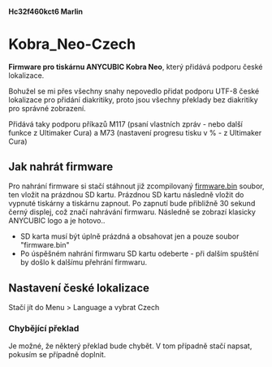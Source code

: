 #### Hc32f460kct6 Marlin

# Kobra_Neo-Czech
**Firmware pro tiskárnu ANYCUBIC Kobra Neo**, který přidává podporu české lokalizace.

Bohužel se mi přes všechny snahy nepovedlo přidat podporu UTF-8 české lokalizace pro přidání diakritiky, proto jsou všechny překlady bez diakritiky pro správné zobrazení.

Přidává taky podporu příkazů M117 (psaní vlastních zpráv - nebo další funkce z Ultimaker Cura) a M73 (nastavení progresu tisku v % - z Ultimaker Cura)

## Jak nahrát firmware
Pro nahrání firmware si stačí stáhnout již zcompilovaný [firmware.bin](https://github.com/Kuba1842/Kobra_Neo/releases) soubor, ten vložit na prázdnou SD kartu.
Prázdnou SD kartu následně vložit do vypnuté tiskárny a tiskárnu zapnout. Po zapnutí bude přibližně 30 sekund černý displej, což značí nahrávání firmwaru.
Následně se zobrazí klasicky ANYCUBIC logo a je hotovo..

- SD karta musí být úplně prázdná a obsahovat jen a pouze soubor "firmware.bin"
- Po úspěšném nahrání firmwaru SD kartu odeberte - při dalším spuštění by došlo k dalšímu přehrání firmwaru.

## Nastavení české lokalizace
Stačí jít do Menu > Language a vybrat Czech

### Chybějící překlad
Je možné, že některý překlad bude chybět. V tom případně stačí napsat, pokusím se případně doplnit.